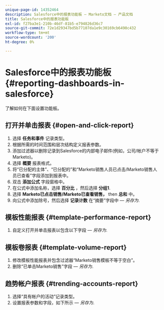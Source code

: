 ```yaml
---
unique-page-id: 14352464
description: Salesforce中的报表功能板 — Marketo文档 — 产品文档
title: Salesforce中的报表功能板
exl-id: f27ba3e1-210b-46df-81b5-e794826d36c7
source-git-commit: 72e1d29347bd5b77107da1e9c30169cb6490c432
workflow-type: tm+mt
source-wordcount: '200'
ht-degree: 0%

---
```


# Salesforce中的报表功能板 {#reporting-dashboards-in-salesforce}

了解如何在下面设置功能板。

## 打开并单击报表 {#open-and-click-report}

1. 选择 **任务和事件** 记录类型。
1. 根据所需的时间范围和层次结构定义报表参数。
1. 添加过滤器以删除记录到Salesforce的内部电子邮件(例如，公司/帐户不等于Marketo)。
1. 选择 **概要** 报表格式。
1. 将“已分配的主体”、“已分配的”和“Marketo销售人员已点击/Marketo销售人员已查看”字段添加到报表中。
1. 双击 **添加公式** 字段窗格中。
1. 在公式中添加名称，选择 **百分比** ，然后选择 **分组1**.
1. 选择 **Marketo已点击销售/Marketo已查看销售，** then **总和** 中。
1. 向公式中添加除号，然后选择 **记录计数** 在“摘要”字段中 —  _另存为_.

## 模板性能报表 {#template-performance-report}

1. 自定义打开并单击报表以包含以下字段 —  _另存为_.

## 模板卷报表 {#template-volume-report}

1. 修改模板性能报表并包含过滤器“Marketo销售模板不等于空白”。
1. 删除“已单击Marketo销售”字段 —  _另存为_.

## 趋势帐户报表 {#trending-accounts-report}

1. 选择“具有帐户的活动”记录类型。
1. 设置报表参数和字段，如下所示 —  _另存为_.
